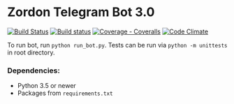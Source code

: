 # Zordon Telegram Bot 3.0

[![Build Status](https://travis-ci.org/KrusnikViers/Zordon.svg)](https://travis-ci.org/KrusnikViers/Zordon)
[![Build status](https://ci.appveyor.com/api/projects/status/5ek9c42yy2usr23h?svg=true)](https://ci.appveyor.com/project/KrusnikViers/zordon)
[![Coverage - Coveralls](https://coveralls.io/repos/github/KrusnikViers/Zordon/badge.svg)](https://coveralls.io/github/KrusnikViers/Zordon?branch=master)
[![Code Climate](https://codeclimate.com/github/KrusnikViers/Zordon/badges/gpa.svg)](https://codeclimate.com/github/KrusnikViers/Zordon)

To run bot, run `python run_bot.py`. Tests can be run via `python -m unittests` in root directory.

### Dependencies:

* Python 3.5 or newer
* Packages from `requirements.txt`
